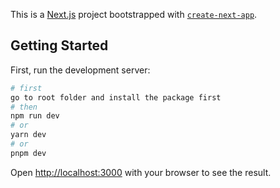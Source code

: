 This is a [Next.js](https://nextjs.org/) project bootstrapped with [`create-next-app`](https://github.com/vercel/next.js/tree/canary/packages/create-next-app).

## Getting Started

First, run the development server:

```bash
# first
go to root folder and install the package first
# then
npm run dev
# or
yarn dev
# or
pnpm dev
```

Open [http://localhost:3000](http://localhost:3000) with your browser to see the result.

